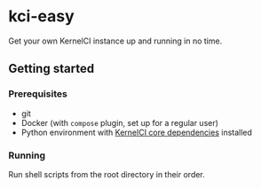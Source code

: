 # kci-easy

Get your own KernelCI instance up and running in no time.

## Getting started

### Prerequisites

- git
- Docker (with `compose` plugin, set up for a regular user)
- Python environment with [KernelCI core dependencies](https://github.com/kernelci/kernelci-core/blob/main/requirements.txt) installed

### Running

Run shell scripts from the root directory in their order.
